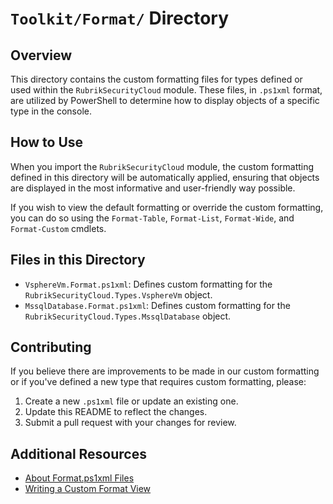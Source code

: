 # `Toolkit/Format/` Directory

## Overview

This directory contains the custom formatting files for types defined or
used within the `RubrikSecurityCloud` module. These files, in `.ps1xml` format,
are utilized by PowerShell to determine how to display objects of a
specific type in the console.

## How to Use

When you import the `RubrikSecurityCloud` module, the custom formatting
defined in this directory will be automatically applied, ensuring that objects
are displayed in the most informative and user-friendly way possible.

If you wish to view the default formatting or override the custom formatting,
you can do so using the `Format-Table`, `Format-List`, `Format-Wide`,
and `Format-Custom` cmdlets.

## Files in this Directory

- `VsphereVm.Format.ps1xml`:
  Defines custom formatting for the `RubrikSecurityCloud.Types.VsphereVm` object.
- `MssqlDatabase.Format.ps1xml`:
  Defines custom formatting for the `RubrikSecurityCloud.Types.MssqlDatabase` object.

## Contributing

If you believe there are improvements to be made in our custom formatting
or if you've defined a new type that requires custom formatting, please:

1. Create a new `.ps1xml` file or update an existing one.
2. Update this README to reflect the changes.
3. Submit a pull request with your changes for review.

## Additional Resources

- [About Format.ps1xml Files](https://docs.microsoft.com/powershell/scripting/developer/format/about-format.ps1xml-files?view=powershell-7.1)
- [Writing a Custom Format View](https://docs.microsoft.com/powershell/scripting/developer/format/writing-a-custom-format-view?view=powershell-7.1)
